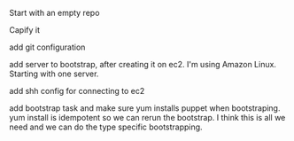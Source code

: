 Start with an empty repo

Capify it

add git configuration

add server to bootstrap, after creating it on ec2. I'm using Amazon Linux.
Starting with one server.

add shh config for connecting to ec2

add bootstrap task and make sure yum installs puppet when bootstraping.
yum install is idempotent so we can rerun the bootstrap.
I think this is all we need and we can do the type specific bootstrapping.